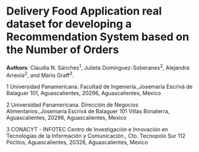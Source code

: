 # Delivery Food Application real dataset for developing a Recommendation System based on the Number of Orders

**Authors**: Claudia N. Sánchez<sup>1</sup>, Julieta Domínguez-Soberanes<sup>2</sup>, Alejandra Arreola<sup>2</sup>, and Mario Graff<sup>3</sup>.

1 Universidad Panamericana. Facultad de Ingeniería.,Josemaría Escrivá de Balaguer 101, Aguascalientes, 20296, Aguascalientes, Mexico

2 Universidad Panamericana. Dirección de Negocios Alimentarios.,Josemaría Escrivá de Balaguer 101 Villas Bonaterra, Aguascalientes, 20296, Aguascalientes,
Mexico

3 CONACYT - INFOTEC Centro de Investigación e Innovación en Tecnologías de la Información y Comunicación., Cto. Tecnopolo Sur 112 Pocitos,
Aguascalientes, 20326, Aguascalientes, Mexico

